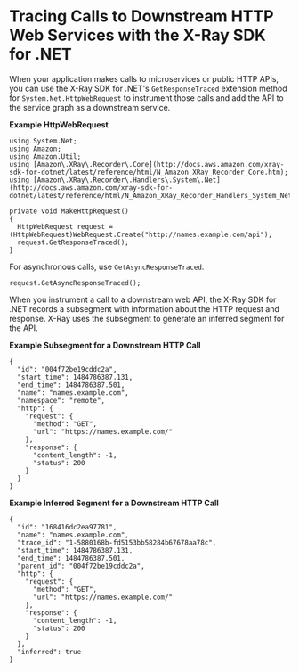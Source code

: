 # Tracing Calls to Downstream HTTP Web Services with the X\-Ray SDK for \.NET<a name="xray-sdk-dotnet-httpclients"></a>

When your application makes calls to microservices or public HTTP APIs, you can use the X\-Ray SDK for \.NET's `GetResponseTraced` extension method for `System.Net.HttpWebRequest` to instrument those calls and add the API to the service graph as a downstream service\.

**Example HttpWebRequest**  

```
using System.Net;
using Amazon;
using Amazon.Util;
using [Amazon\.XRay\.Recorder\.Core](http://docs.aws.amazon.com/xray-sdk-for-dotnet/latest/reference/html/N_Amazon_XRay_Recorder_Core.htm);
using [Amazon\.XRay\.Recorder\.Handlers\.System\.Net](http://docs.aws.amazon.com/xray-sdk-for-dotnet/latest/reference/html/N_Amazon_XRay_Recorder_Handlers_System_Net.htm);

private void MakeHttpRequest()
{
  HttpWebRequest request = (HttpWebRequest)WebRequest.Create("http://names.example.com/api");
  request.GetResponseTraced();
}
```

For asynchronous calls, use `GetAsyncResponseTraced`\.

```
request.GetAsyncResponseTraced();
```

When you instrument a call to a downstream web API, the X\-Ray SDK for \.NET records a subsegment with information about the HTTP request and response\. X\-Ray uses the subsegment to generate an inferred segment for the API\.

**Example Subsegment for a Downstream HTTP Call**  

```
{
  "id": "004f72be19cddc2a",
  "start_time": 1484786387.131,
  "end_time": 1484786387.501,
  "name": "names.example.com",
  "namespace": "remote",
  "http": {
    "request": {
      "method": "GET",
      "url": "https://names.example.com/"
    },
    "response": {
      "content_length": -1,
      "status": 200
    }
  }
}
```

**Example Inferred Segment for a Downstream HTTP Call**  

```
{
  "id": "168416dc2ea97781",
  "name": "names.example.com",
  "trace_id": "1-5880168b-fd5153bb58284b67678aa78c",
  "start_time": 1484786387.131,
  "end_time": 1484786387.501,
  "parent_id": "004f72be19cddc2a",
  "http": {
    "request": {
      "method": "GET",
      "url": "https://names.example.com/"
    },
    "response": {
      "content_length": -1,
      "status": 200
    }
  },
  "inferred": true
}
```